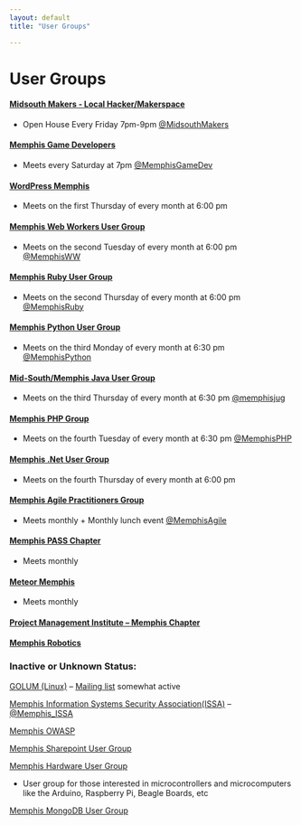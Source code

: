 ```yaml
---
layout: default
title: "User Groups"

---
```

# User Groups

#### <a href="http://www.midsouthmakers.org/" target="_blank">Midsouth Makers - Local Hacker/Makerspace</a>
* Open House Every Friday 7pm-9pm <a href="http://twitter.com/MidsouthMakers" target="_blank">@MidsouthMakers</a>

#### <a href="http://www.meetup.com/MemphisGameDev/" target="_blank">Memphis Game Developers</a>
* Meets every Saturday at 7pm <a href="http://twitter.com/MemphisGameDev" target="_blank">@MemphisGameDev</a>

#### <a href="http://www.meetup.com/WordPress-Memphis/" target="_blank">WordPress Memphis</a>
* Meets on the first Thursday of every month at 6:00 pm

#### <a href="http://www.memphiswebworkers.com" target="_blank">Memphis Web Workers User Group</a>
* Meets on the second Tuesday of every month at 6:00 pm <a href="http://twitter.com/MemphisWW" target="_blank">@MemphisWW</a>

#### <a href="http://memphisruby.org" target="_blank">Memphis Ruby User Group</a>
* Meets on the second Thursday of every month at 6:00 pm <a href="http://twitter.com/MemphisRuby" target="_blank">@MemphisRuby</a>

#### <a href="http://www.mempy.org" target="_blank">Memphis Python User Group</a>
* Meets on the third Monday of every month at 6:30 pm <a href="http://twitter.com/MemphisPython" target="_blank">@MemphisPython</a>

#### <a href="http://www.memphisjug.org" target="_blank">Mid-South/Memphis Java User Group</a>
* Meets on the third Thursday of every month at 6:30 pm <a href="http://twitter.com/memphisjug" target="_blank">@memphisjug</a>

#### <a href="http://memphisphp.org" target="_blank">Memphis PHP Group</a>
* Meets on the fourth Tuesday of every month at 6:30 pm <a href="http://twitter.com/memphisphp" target="_blank">@MemphisPHP</a>

#### <a href="http://mnug.net" target="_blank">Memphis .Net User Group</a>
* Meets on the fourth Thursday of every month at 6:00 pm

#### <a href="http://www.memapg.com" target="_blank">Memphis Agile Practitioners Group</a>
* Meets monthly + Monthly lunch event <a href="http://twitter.com/MemphisAgile" target="_blank">@MemphisAgile</a>

#### <a href="http://mem-pass.org" target="_blank">Memphis PASS Chapter</a>
* Meets monthly

#### <a href="http://www.meetup.com/Meteor-Memphis" target="_blank">Meteor Memphis</a>
* Meets monthly

#### <a href="http://www.pmimemphis.org" target="_blank">Project Management Institute – Memphis Chapter</a>

#### <a href="https://twitter.com/MemphisRobotics" target="_blank">Memphis Robotics</a>

### Inactive or Unknown Status:

<a href="http://www.golum.org" target="_blank">GOLUM (Linux)</a> – <a href="https://groups.google.com/forum/#!forum/golum-group" target="_blank">Mailing list</a> somewhat active

<a href="http://memphis.issa.org" target="_blank">Memphis Information Systems Security Association(ISSA)</a> – <a href="http://twitter.com/Memphis_ISSA" target="_blank">@Memphis_ISSA</a>

<a href="https://www.owasp.org/index.php/Memphis" target="_blank">Memphis OWASP</a>

<a href="http://sharepoint.memphissharepointgroup.com" target="_blank">Memphis Sharepoint User Group</a>

<a href="http://memhug.com" target="_blank">Memphis Hardware User Group</a>

* User group for those interested in microcontrollers and microcomputers like the Arduino, Raspberry Pi, Beagle Boards, etc

<a href="http://www.meetup.com/Memphis-MongoDB-User-Group/" target="_blank">Memphis MongoDB User Group</a>